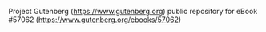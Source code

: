 Project Gutenberg (https://www.gutenberg.org) public repository for
eBook #57062 (https://www.gutenberg.org/ebooks/57062)
